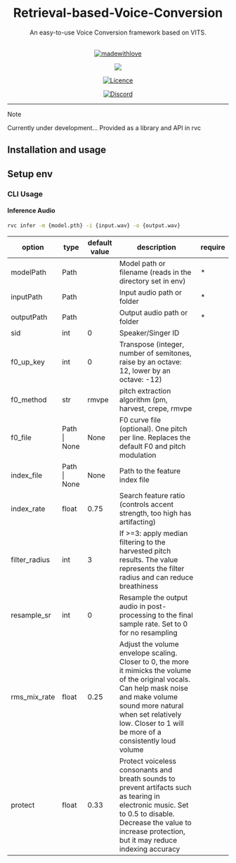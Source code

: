 <div align="center">

<h1>Retrieval-based-Voice-Conversion</h1>
An easy-to-use Voice Conversion framework based on VITS.<br><br>

[![madewithlove](https://img.shields.io/badge/made_with-%E2%9D%A4-red?style=for-the-badge&labelColor=orange
)](https://github.com/RVC-Project/Retrieval-based-Voice-Conversion)

<img src="https://counter.seku.su/cmoe?name=rvc&theme=r34" /><br>

[![Licence](https://img.shields.io/github/license/RVC-Project/Retrieval-based-Voice-Conversion?style=for-the-badge)](https://github.com/RVC-Project/Retrieval-based-Voice-Conversion/blob/develop/LICENSE)

[![Discord](https://img.shields.io/badge/RVC%20Developers-Discord-7289DA?style=for-the-badge&logo=discord&logoColor=white)](https://discord.gg/HcsmBBGyVk)

</div>

------


> [!NOTE]
> Currently under development... Provided as a library and API in rvc

## Installation and usage

## Setup env



### CLI Usage

#### Inference Audio

```sh
rvc infer -m {model.pth} -i {input.wav} -o {output.wav}
```

| option        | type         | default value | description                                                                                                                                                                                                                                    | require |
|---------------|--------------|---------------|------------------------------------------------------------------------------------------------------------------------------------------------------------------------------------------------------------------------------------------------|---------|
| modelPath     | Path         |               | Model path or filename (reads in the directory set in env)                                                                                                                                                                                     | *       |
| inputPath     | Path         |               | Input audio path or folder                                                                                                                                                                                                                     | *       |
| outputPath    | Path         |               | Output audio path or folder                                                                                                                                                                                                                    | *       |
| sid           | int          | 0             | Speaker/Singer ID                                                                                                                                                                                                                              |         |
| f0_up_key     | int          | 0             | Transpose (integer, number of semitones, raise by an octave: 12, lower by an octave: -12)                                                                                                                                                      |         |
| f0_method     | str          | rmvpe         | pitch extraction algorithm (pm, harvest, crepe, rmvpe                                                                                                                                                                                          |         |
| f0_file       | Path \| None | None          | F0 curve file (optional). One pitch per line. Replaces the default F0 and pitch modulation                                                                                                                                                     |         |
| index_file    | Path \| None | None          | Path to the feature index file                                                                                                                                                                                                                 |         |
| index_rate    | float        | 0.75          | Search feature ratio (controls accent strength, too high has artifacting)                                                                                                                                                                      |         |
| filter_radius | int          | 3             | If >=3: apply median filtering to the harvested pitch results. The value represents the filter radius and can reduce breathiness                                                                                                               |         |
| resample_sr   | int          | 0             | Resample the output audio in post-processing to the final sample rate. Set to 0 for no resampling                                                                                                                                              |         |
| rms_mix_rate  | float        | 0.25          | Adjust the volume envelope scaling. Closer to 0, the more it mimicks the volume of the original vocals. Can help mask noise and make volume sound more natural when set relatively low. Closer to 1 will be more of a consistently loud volume |         |
| protect       | float        | 0.33          | Protect voiceless consonants and breath sounds to prevent artifacts such as tearing in electronic music. Set to 0.5 to disable. Decrease the value to increase protection, but it may reduce indexing accuracy                                 |         |